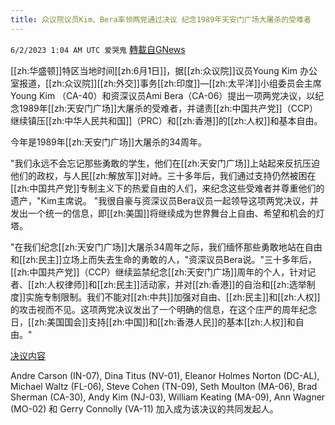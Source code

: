 ```yaml
---
title: 众议院议员Kim、Bera率领两党通过决议 纪念1989年天安门广场大屠杀的受难者
---
```

`6/2/2023 1:04 AM UTC 爱哭鬼` [轉載自GNews](https://gnews.org/articles/1350640)


[[zh:华盛顿]]特区当地时间[[zh:6月1日]]，据[[zh:众议院]]议员Young Kim 办公室报道，[[zh:众议院]][[zh:外交]]事务[[zh:印度]]—[[zh:太平洋]]小组委员会主席Young Kim （CA-40）和资深议员Ami Bera（CA-06）提出一项两党决议，以纪念1989年[[zh:天安门广场]]大屠杀的受难者，并谴责[[zh:中国共产党]]（CCP）继续镇压[[zh:中华人民共和国]]（PRC）和[[zh:香港]]的[[zh:人权]]和基本自由。

  

今年是1989年[[zh:天安门广场]]大屠杀的34周年。

  

"我们永远不会忘记那些勇敢的学生，他们在[[zh:天安门广场]]上站起来反抗压迫他们的政权，与人民[[zh:解放军]]对峙。三十多年后，我们通过支持仍然被困在[[zh:中国共产党]]专制主义下的热爱自由的人们，来纪念这些受难者并尊重他们的遗产，"Kim主席说。  "我很自豪与资深议员Bera议员一起领导这项两党决议，并发出一个统一的信息，即[[zh:美国]]将继续成为世界舞台上自由、希望和机会的灯塔。

  

"在我们纪念[[zh:天安门广场]]大屠杀34周年之际，我们缅怀那些勇敢地站在自由和[[zh:民主]]立场上而失去生命的勇敢的人，"资深议员Bera说。"三十多年后，[[zh:中国共产党]]（CCP）继续监禁纪念[[zh:天安门广场]]周年的个人，针对记者、[[zh:人权律师]]和[[zh:民主]]活动家，并对[[zh:香港]]的自治和[[zh:选举制度]]实施专制限制。我们不能对[[zh:中共]]加强对自由、[[zh:民主]]和[[zh:人权]]的攻击视而不见。这项两党决议发出了一个明确的信息，在这个庄严的周年纪念日，[[zh:美国国会]]支持[[zh:中国]]和[[zh:香港人民]]的基本[[zh:人权]]和自由。"

  [决议内容](https://youngkim.house.gov/sites/evo-subsites/youngkim.house.gov/files/evo-media-document/bera_014_xml.pdf)

Andre Carson (IN-07), Dina Titus (NV-01), Eleanor Holmes Norton (DC-AL), Michael Waltz (FL-06), Steve Cohen (TN-09), Seth Moulton (MA-06), Brad Sherman (CA-30), Andy Kim (NJ-03), William Keating (MA-09), Ann Wagner (MO-02) 和 Gerry Connolly (VA-11) 加入成为该决议的共同发起人。

 
